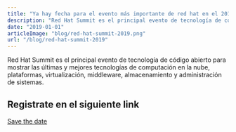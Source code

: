 ```yaml
---
title: "Ya hay fecha para el evento más importante de red hat en el 2019"
description: "Red Hat Summit es el principal evento de tecnología de código abierto para mostrar las últimas y mejores tecnologías de computación en la nube"
date: "2019-01-01"
articleImage: "blog/red-hat-summit-2019.png"
url: "/blog/red-hat-summit-2019"
---
```


Red Hat Summit es el principal evento de tecnología de código abierto para mostrar las últimas y mejores tecnologías de computación en la nube, plataformas, virtualización, middleware, almacenamiento y administración de sistemas.

## Registrate en el siguiente link

[Save the date](https://reg.summit.redhat.com/account/login?signin=e2f17e19f4547a7c164a562412054ae6)
